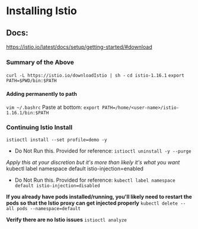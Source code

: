 # Installing Istio

## Docs:
https://istio.io/latest/docs/setup/getting-started/#download

### Summary of the Above
`curl -L https://istio.io/downloadIstio | sh -`
`cd istio-1.16.1`
`export PATH=$PWD/bin:$PATH`

#### Adding permanently to path
`vim ~/.bashrc`
Paste at bottom:
`export PATH=/home/<user-name>/istio-1.16.1/bin:$PATH`
			
### Continuing Istio Install
`istioctl install --set profile=demo -y`
- Do Not Run this. Provided for reference: `istioctl uninstall -y --purge`

	
*Apply this at your discretion but it's more than likely it's what you want*
kubectl label namespace default istio-injection=enabled
- Do Not Run this. Provided for reference: `kubectl label namespace default istio-injection=disabled`
	
**If you already have pods installed/running, you'll likely need to restart the pods so that the Istio proxy can get injected properly**
`kubectl delete --all pods --namespace=default`

**Verify there are no Istio issues**
`istioctl analyze`